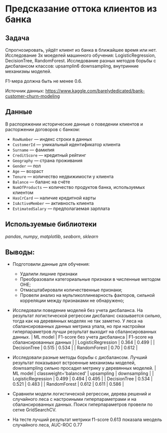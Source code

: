 # Предсказание оттока клиентов из банка

## Задача

Спрогнозировать, уйдёт клиент из банка в ближайшее время или нет. Исследование 3х моеделей машинного обучения: LogisticRegression, DecisionTree, RandomForest. Исследование разных методов борьбы с дисбалансом классов: upsamplin6 downsampling, внутринние механизмы моделей.

F1-мера должна быть не менее 0.6.

Источник данных: https://www.kaggle.com/barelydedicated/bank-customer-churn-modeling

## Данные

В распоряжении исторические данные о поведении клиентов и расторжении договоров с банком:
- `RowNumber` — индекс строки в данных
- `CustomerId` — уникальный идентификатор клиента
- `Surname` — фамилия
- `CreditScore` — кредитный рейтинг
- `Geography` — страна проживания
- `Gender` — пол
- `Age` — возраст
- `Tenure` — количество недвижимости у клиента
- `Balance` — баланс на счёте
- `NumOfProducts` — количество продуктов банка, используемых клиентом
- `HasCrCard` — наличие кредитной карты
- `IsActiveMember` — активность клиента
- `EstimatedSalary` — предполагаемая зарплата

## Используемые библиотеки
*pandas*, *numpy*, *matplotlib*, *seaborn*, *sklearn* 

## Выводы:
- Подготовили данные для обучения: 
   - Удалили лишние признаки
   - Преобразовали категориальные признаки в численные методом OHE;
   - Отмасштабировали количественные признаки;
   - Провели анализ на мультиколлинеарность факторов, сильной корреляции между признаками не обнаружено;

- Исследовали поведение моделей без учета дисбаланса. На результат логистической регрессии дисбаланс сказывается сильно, тогда как на деревянных моделях не так заметно. У леса на сбалансированных данных метрика упала, но при настройки гиперпараметров лучши результат выходит на сбалансированных данных.
| ML model           | F1-score без учета дисбаланса | F1-score на сбалансированных данных |
| LogisticRegression | 0.364                         | 0.499                               |
| DecisionTree       | 0.515                         | 0.534                               |
| RandomForest       | 0.70                          | 0.612                               |

- Исследовали разные методы борьбы с дисбалансом. Лучший результат показывают встроенные механизмы моделей, downsampling сильно просадил метрику у деревянных моделей. 
| ML model           | classweight='balanced' | upsampling   | downsampling |
| LogisticRegression | 0.499                  | 0.494        | 0.495        |
| DecisionTree       | 0.534                  | 0.521        | 0.483        |
| RandomForest       | 0.612                  | 0.611        | 0.586        |

- Сравнили модели логистической регрессии, дерева решений и случайного леса с настроиными гиперпараметрами и на сбалансированных данных. Поиск гиперпараметров провели по сетке GridSearchCV. 

- На тесте лучший результат метрики f1-score 0.613 показала меодель случайного леса, AUC-ROC 0.77
